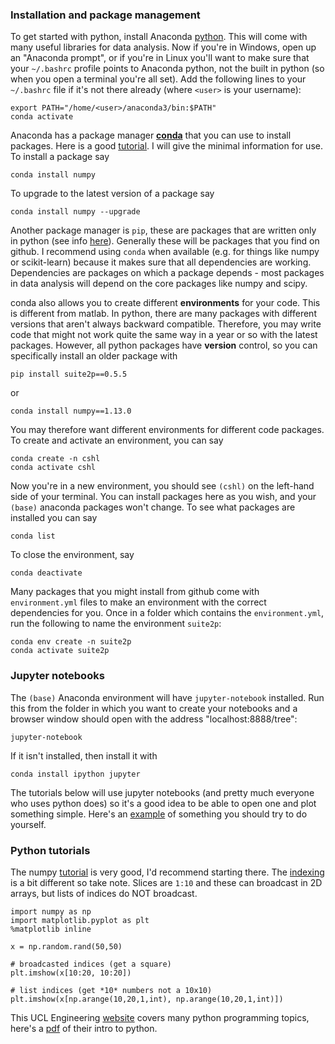 ### Installation and package management

To get started with python, install Anaconda [python](https://www.anaconda.com/distribution/). This will come with many useful libraries for data analysis. Now if you're in Windows, open up an "Anaconda prompt", or if you're in Linux you'll want to make sure that your `~/.bashrc` profile points to Anaconda python, not the built in python (so when you open a terminal you're all set). Add the following lines to your `~/.bashrc` file if it's not there already (where `<user>` is your username):
~~~
export PATH="/home/<user>/anaconda3/bin:$PATH"
conda activate
~~~

Anaconda has a package manager [**conda**](https://conda.io/en/latest/) that you can use to install packages. Here is a good [tutorial](https://conda.io/projects/conda/en/latest/user-guide/getting-started.html). I will give the minimal information for use. To install a package say
~~~
conda install numpy
~~~
To upgrade to the latest version of a package say
~~~
conda install numpy --upgrade
~~~

Another package manager is `pip`, these are packages that are written only in python (see info [here](https://www.anaconda.com/understanding-conda-and-pip/)). Generally these will be packages that you find on github. I recommend using `conda` when available (e.g. for things like numpy or scikit-learn) because it makes sure that all dependencies are working. Dependencies are packages on which a package depends - most packages in data analysis will depend on the core packages like numpy and scipy.

conda also allows you to create different **environments** for your code. This is different from matlab. In python, there are many packages with different versions that aren't always backward compatible. Therefore, you may write code that might not work quite the same way in a year or so with the latest packages. However, all python packages have **version** control, so you can specifically install an older package with
~~~
pip install suite2p==0.5.5
~~~
or
~~~
conda install numpy==1.13.0
~~~

You may therefore want different environments for different code packages. To create and activate an environment, you can say
~~~
conda create -n cshl
conda activate cshl
~~~

Now you're in a new environment, you should see `(cshl)` on the left-hand side of your terminal. You can install packages here as you wish, and your `(base)` anaconda packages won't change. To see what packages are installed you can say
~~~
conda list
~~~

To close the environment, say
~~~
conda deactivate
~~~

Many packages that you might install from github come with `environment.yml` files to make an environment with the correct dependencies for you. Once in a folder which contains the `environment.yml`, run the following to name the environment `suite2p`:
~~~
conda env create -n suite2p
conda activate suite2p
~~~

### Jupyter notebooks

The `(base)` Anaconda environment will have `jupyter-notebook` installed. Run this from the folder in which you want to create your notebooks and a browser window should open with the address "localhost:8888/tree":
~~~
jupyter-notebook
~~~

If it isn't installed, then install it with
~~~
conda install ipython jupyter
~~~

The tutorials below will use jupyter notebooks (and pretty much everyone who uses python does) so it's a good idea to be able to open one and plot something simple. Here's an [example](https://www.tutorialspoint.com/jupyter/jupyter_notebook_plotting.htm) of something you should try to do yourself.

### Python tutorials

The numpy [tutorial](https://docs.scipy.org/doc/numpy/user/quickstart.html) is very good, I'd recommend starting there. The [indexing](https://docs.scipy.org/doc/numpy/user/quickstart.html#fancy-indexing-and-index-tricks) is a bit different so take note. Slices are `1:10` and these can broadcast in 2D arrays, but lists of indices do NOT broadcast.
~~~
import numpy as np
import matplotlib.pyplot as plt
%matplotlib inline

x = np.random.rand(50,50)

# broadcasted indices (get a square)
plt.imshow(x[10:20, 10:20])

# list indices (get *10* numbers not a 10x10)
plt.imshow(x[np.arange(10,20,1,int), np.arange(10,20,1,int)])

~~~



This UCL Engineering [website](http://github-pages.ucl.ac.uk/rsd-engineeringcourse/) covers many python programming topics, here's a [pdf](http://github-pages.ucl.ac.uk/rsd-engineeringcourse/notes.pdf) of their intro to python.


